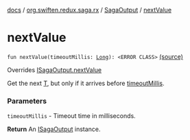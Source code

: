 [docs](../../index.md) / [org.swiften.redux.saga.rx](../index.md) / [SagaOutput](index.md) / [nextValue](./next-value.md)

# nextValue

`fun nextValue(timeoutMillis: `[`Long`](https://kotlinlang.org/api/latest/jvm/stdlib/kotlin/-long/index.html)`): <ERROR CLASS>` [(source)](https://github.com/protoman92/KotlinRedux/tree/master/common/common-rx-saga/src/main/kotlin/org/swiften/redux/saga/rx/RxSaga.kt#L97)

Overrides [ISagaOutput.nextValue](../../org.swiften.redux.saga.common/-i-saga-output/next-value.md)

Get the next [T](../../org.swiften.redux.saga.common/-i-saga-output/index.md#T), but only if it arrives before [timeoutMillis](../../org.swiften.redux.saga.common/-i-saga-output/next-value.md#org.swiften.redux.saga.common.ISagaOutput$nextValue(kotlin.Long)/timeoutMillis).

### Parameters

`timeoutMillis` - Timeout time in milliseconds.

**Return**
An [ISagaOutput](../../org.swiften.redux.saga.common/-i-saga-output/index.md) instance.

